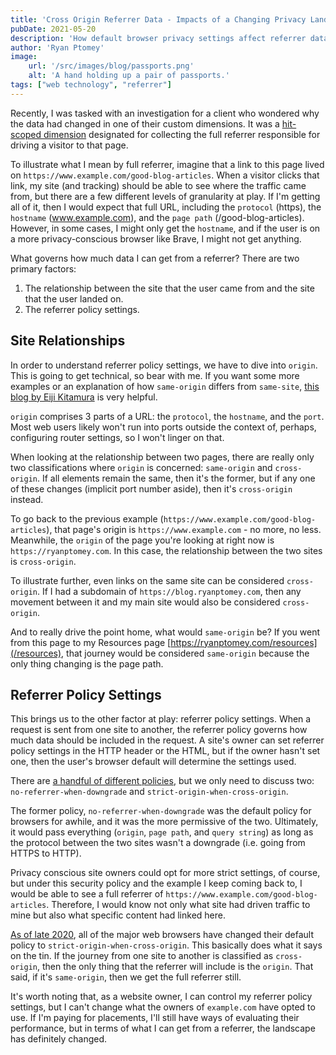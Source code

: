 ```yaml
---
title: 'Cross Origin Referrer Data - Impacts of a Changing Privacy Landscape'
pubDate: 2021-05-20
description: 'How default browser privacy settings affect referrer data collection.'
author: 'Ryan Ptomey'
image:
    url: '/src/images/blog/passports.png'
    alt: 'A hand holding up a pair of passports.'
tags: ["web technology", "referrer"]
---
```

Recently, I was tasked with an investigation for a client who wondered why the data had changed in one of their custom dimensions. It was a [hit-scoped dimension](/blog/dimensions-metrics-and-scopes) designated for collecting the full referrer responsible for driving a visitor to that page.

To illustrate what I mean by full referrer, imagine that a link to this page lived on `https://www.example.com/good-blog-articles`. When a visitor clicks that link, my site (and tracking) should be able to see where the traffic came from, but there are a few different levels of granularity at play. If I'm getting all of it, then I would expect that full URL, including the `protocol` (https), the `hostname` (www.example.com), and the `page path` (/good-blog-articles). However, in some cases, I might only get the `hostname`, and if the user is on a more privacy-conscious browser like Brave, I might not get anything.

What governs how much data I can get from a referrer? There are two primary factors:
1. The relationship between the site that the user came from and the site that the user landed on.
2. The referrer policy settings.

## Site Relationships
In order to understand referrer policy settings, we have to dive into `origin`. This is going to get technical, so bear with me. If you want some more examples or an explanation of how `same-origin` differs from `same-site`, [this blog by Eiji Kitamura](https://web.dev/same-site-same-origin/) is very helpful.

`origin` comprises 3 parts of a URL: the `protocol`, the `hostname`, and the `port`. Most web users likely won't run into ports outside the context of, perhaps, configuring router settings, so I won't linger on that.

When looking at the relationship between two pages, there are really only two classifications where `origin` is concerned: `same-origin` and `cross-origin`. If all elements remain the same, then it's the former, but if any one of these changes (implicit port number aside), then it's `cross-origin` instead.

To go back to the previous example (`https://www.example.com/good-blog-articles`), that page's origin is `https://www.example.com` - no more, no less. Meanwhile, the `origin` of the page you're looking at right now is `https://ryanptomey.com`. In this case, the relationship between the two sites is `cross-origin`.

To illustrate further, even links on the same site can be considered `cross-origin`. If I had a subdomain of `https://blog.ryanptomey.com`, then any movement between it and my main site would also be considered `cross-origin`.

And to really drive the point home, what would `same-origin` be? If you went from this page to my Resources page [https://ryanptomey.com/resources](/resources), that journey would be considered `same-origin` because the only thing changing is the page path.

## Referrer Policy Settings
This brings us to the other factor at play: referrer policy settings. When a request is sent from one site to another, the referrer policy governs how much data should be included in the request. A site's owner can set referrer policy settings in the HTTP header or the HTML, but if the owner hasn't set one, then the user's browser default will determine the settings used.

There are [a handful of different policies](https://developer.mozilla.org/en-US/docs/Web/HTTP/Headers/Referrer-Policy), but we only need to discuss two: `no-referrer-when-downgrade` and `strict-origin-when-cross-origin`.

The former policy, `no-referrer-when-downgrade` was the default policy for browsers for awhile, and it was the more permissive of the two. Ultimately, it would pass everything (`origin`, `page path`, and `query string`) as long as the protocol between the two sites wasn't a downgrade (i.e. going from HTTPS to HTTP).

Privacy conscious site owners could opt for more strict settings, of course, but under this security policy and the example I keep coming back to, I would be able to see a full referrer of `https://www.example.com/good-blog-articles`. Therefore, I would know not only what site had driven traffic to mine but also what specific content had linked here.

[As of late 2020](https://developers.google.com/web/updates/2020/07/referrer-policy-new-chrome-default), all of the major web browsers have changed their default policy to `strict-origin-when-cross-origin`. This basically does what it says on the tin. If the journey from one site to another is classified as `cross-origin`, then the only thing that the referrer will include is the `origin`. That said, if it's `same-origin`, then we get the full referrer still.

It's worth noting that, as a website owner, I can control my referrer policy settings, but I can't change what the owners of `example.com` have opted to use. If I'm paying for placements, I'll still have ways of evaluating their performance, but in terms of what I can get from a referrer, the landscape has definitely changed.